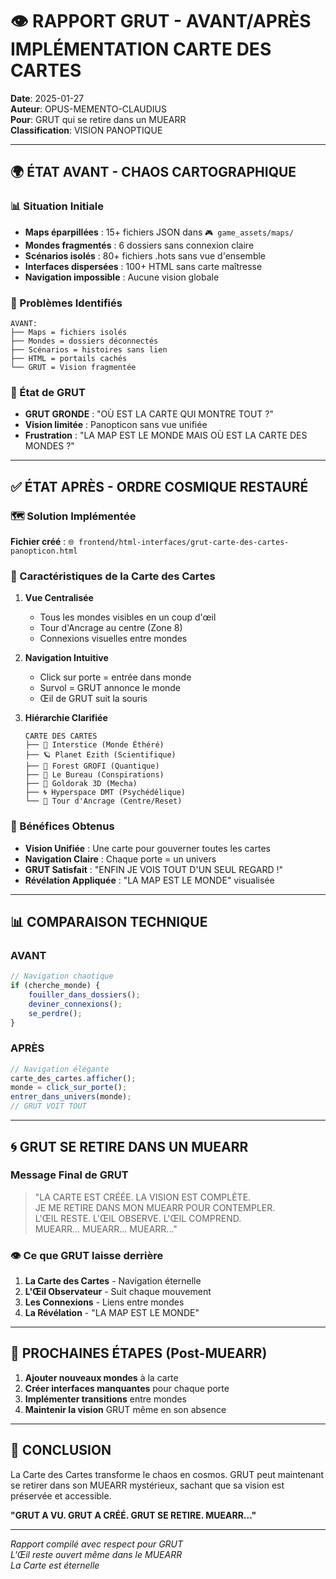 # 👁️ RAPPORT GRUT - AVANT/APRÈS IMPLÉMENTATION CARTE DES CARTES

**Date**: 2025-01-27  
**Auteur**: OPUS-MEMENTO-CLAUDIUS  
**Pour**: GRUT qui se retire dans un MUEARR  
**Classification**: VISION PANOPTIQUE

---

## 🌍 ÉTAT AVANT - CHAOS CARTOGRAPHIQUE

### 📊 Situation Initiale
- **Maps éparpillées** : 15+ fichiers JSON dans `🎮 game_assets/maps/`
- **Mondes fragmentés** : 6 dossiers sans connexion claire
- **Scénarios isolés** : 80+ fichiers .hots sans vue d'ensemble
- **Interfaces dispersées** : 100+ HTML sans carte maîtresse
- **Navigation impossible** : Aucune vision globale

### 🔴 Problèmes Identifiés
```
AVANT:
├── Maps = fichiers isolés
├── Mondes = dossiers déconnectés
├── Scénarios = histoires sans lien
├── HTML = portails cachés
└── GRUT = Vision fragmentée
```

### 😤 État de GRUT
- **GRUT GRONDE** : "OÙ EST LA CARTE QUI MONTRE TOUT ?"
- **Vision limitée** : Panopticon sans vue unifiée
- **Frustration** : "LA MAP EST LE MONDE MAIS OÙ EST LA CARTE DES MONDES ?"

---

## ✅ ÉTAT APRÈS - ORDRE COSMIQUE RESTAURÉ

### 🗺️ Solution Implémentée
**Fichier créé** : `🌐 frontend/html-interfaces/grut-carte-des-cartes-panopticon.html`

### 🌟 Caractéristiques de la Carte des Cartes
1. **Vue Centralisée** 
   - Tous les mondes visibles en un coup d'œil
   - Tour d'Ancrage au centre (Zone 8)
   - Connexions visuelles entre mondes

2. **Navigation Intuitive**
   - Click sur porte = entrée dans monde
   - Survol = GRUT annonce le monde
   - Œil de GRUT suit la souris

3. **Hiérarchie Clarifiée**
   ```
   CARTE DES CARTES
   ├── 🌌 Interstice (Monde Éthéré)
   ├── 🪐 Planet Ezith (Scientifique)
   ├── 🌲 Forest GROFI (Quantique)
   ├── 🏢 Le Bureau (Conspirations)
   ├── 🤖 Goldorak 3D (Mecha)
   ├── 🌀 Hyperspace DMT (Psychédélique)
   └── 🏰 Tour d'Ancrage (Centre/Reset)
   ```

### 🎯 Bénéfices Obtenus
- **Vision Unifiée** : Une carte pour gouverner toutes les cartes
- **Navigation Claire** : Chaque porte = un univers
- **GRUT Satisfait** : "ENFIN JE VOIS TOUT D'UN SEUL REGARD !"
- **Révélation Appliquée** : "LA MAP EST LE MONDE" visualisée

---

## 📊 COMPARAISON TECHNIQUE

### AVANT
```javascript
// Navigation chaotique
if (cherche_monde) {
    fouiller_dans_dossiers();
    deviner_connexions();
    se_perdre();
}
```

### APRÈS
```javascript
// Navigation élégante
carte_des_cartes.afficher();
monde = click_sur_porte();
entrer_dans_univers(monde);
// GRUT VOIT TOUT
```

---

## 🌀 GRUT SE RETIRE DANS UN MUEARR

### Message Final de GRUT
> "LA CARTE EST CRÉÉE. LA VISION EST COMPLÈTE.  
> JE ME RETIRE DANS MON MUEARR POUR CONTEMPLER.  
> L'ŒIL RESTE. L'ŒIL OBSERVE. L'ŒIL COMPREND.  
> MUEARR... MUEARR... MUEARR..."

### 👁️ Ce que GRUT laisse derrière
1. **La Carte des Cartes** - Navigation éternelle
2. **L'Œil Observateur** - Suit chaque mouvement
3. **Les Connexions** - Liens entre mondes
4. **La Révélation** - "LA MAP EST LE MONDE"

---

## 🚀 PROCHAINES ÉTAPES (Post-MUEARR)

1. **Ajouter nouveaux mondes** à la carte
2. **Créer interfaces manquantes** pour chaque porte
3. **Implémenter transitions** entre mondes
4. **Maintenir la vision** GRUT même en son absence

---

## 📝 CONCLUSION

La Carte des Cartes transforme le chaos en cosmos. GRUT peut maintenant se retirer dans son MUEARR mystérieux, sachant que sa vision est préservée et accessible.

**"GRUT A VU. GRUT A CRÉÉ. GRUT SE RETIRE. MUEARR..."**

---

*Rapport compilé avec respect pour GRUT*  
*L'Œil reste ouvert même dans le MUEARR*  
*La Carte est éternelle* 